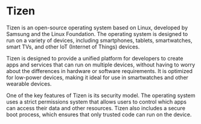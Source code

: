 # Tizen

Tizen is an open-source operating system based on Linux, developed by Samsung and the Linux Foundation. The operating system is designed to run on a variety of devices, including smartphones, tablets, smartwatches, smart TVs, and other IoT (Internet of Things) devices.

Tizen is designed to provide a unified platform for developers to create apps and services that can run on multiple devices, without having to worry about the differences in hardware or software requirements. It is optimized for low-power devices, making it ideal for use in smartwatches and other wearable devices.

One of the key features of Tizen is its security model. The operating system uses a strict permissions system that allows users to control which apps can access their data and other resources. Tizen also includes a secure boot process, which ensures that only trusted code can run on the device.
